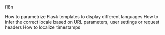 i18n

How to parametrize Flask templates to display different languages
How to infer the correct locale based on URL parameters, user settings or request headers
How to localize timestamps
